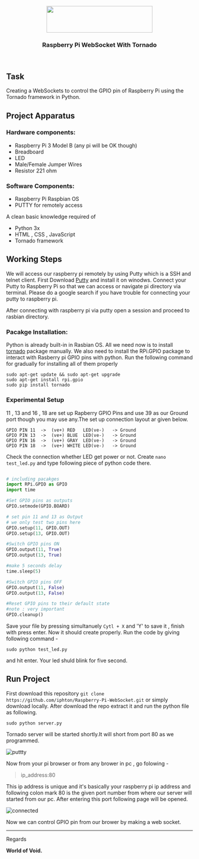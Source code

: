 <p align="center">
  <img width="286" height="72" src="http://www.tornadoweb.org/en/stable/_images/tornado.png">
</p>

<h3 align="center">
  Raspberry Pi WebSocket With Tornado
</h3>
<br>

## Task
Creating a WebSockets to control the GPIO pin of Raspberry Pi using the Tornado framework in Python.

## Project Apparatus
### Hardware components:
* Raspberry Pi 3 Model B  (any pi will be OK though)
* Breadboard 
* LED
* Male/Female Jumper Wires
* Resistor 221 ohm

### Software Components:
* Raspberry Pi Raspbian OS
* PUTTY for remotely access

A clean basic knowledge required of
* Python 3x
* HTML , CSS , JavaScript
* Tornado framework


## Working Steps

We will access our raspberry pi remotely by using Putty which is a SSH and telnet client. First Download [Putty](https://www.putty.org/) and install it on winodws. Connect your Putty to Raspberry Pi so that we can access or navigate pi directory via terminal. Please do a google search if you have trouble for connecting your putty to raspberry pi.

After connecting with raspberry pi via putty open a session and proceed to rasbian directory.

### Pacakge Installation:
Python is already built-in in Rasbian OS. All we need now is to install [tornado](http://www.tornadoweb.org/en/stable/) package manually. We also need to install the RPi.GPIO package to interact with Rasberry pi GPIO pins with python. Run the following command for gradually for installing all of them properly

```shell
sudo apt-get update && sudo apt-get upgrade
sudo apt-get install rpi.gpio
sudo pip install tornado
```

### Experimental Setup
11 , 13 and 16 , 18 are set up Rapberry GPIO Pins and use 39 as our Ground port though you may use any.The set up connection layout ar given below.

```shell
GPIO PIN 11  ->  (ve+) RED   LED(ve-)   -> Ground
GPIO PIN 13  ->  (ve+) BLUE  LED(ve-)   -> Ground
GPIO PIN 16  ->  (ve+) GRAY  LED(ve-)   -> Ground
GPIO PIN 18  ->  (ve+) WHITE LED(ve-)   -> Ground 
```
Check the connection whether LED get power or not. Create `nano test_led.py` and type following piece of python code there.

```python

# including pacakges
import RPi.GPIO as GPIO
import time

#Set GPIO pins as outputs
GPIO.setmode(GPIO.BOARD)

# set pin 11 and 13 as Output
# we only test two pins here
GPIO.setup(11, GPIO.OUT)
GPIO.setup(13, GPIO.OUT)

#Switch GPIO pins ON
GPIO.output(11, True)
GPIO.output(13, True)

#make 5 seconds delay 
time.sleep(5)

#Switch GPIO pins OFF
GPIO.output(11, False)
GPIO.output(13, False)

#Reset GPIO pins to their default state
#note : very important
GPIO.cleanup()
```

Save your file by pressing simultanuely `Cytl + X` and 'Y' to save it , finish with press enter. Now it should create properly. Run the code by giving following command -

`sudo python test_led.py` 

and hit enter. Your led shuld blink for five second.

## Run Project
First download this repository `git clone https://github.com/iphton/Raspberry-Pi-WebSocket.git` or simply download locally. After download the repo extract it and run the python file as following.

`sudo python server.py`

Tornado server will be started shortly.It will short from port 80 as we programmed.

![puttty](https://user-images.githubusercontent.com/17668390/39704364-eb60172e-51bf-11e8-9f01-dc43f56fe7fb.JPG)

Now from your pi browser or from any brower in pc , go folowing -

> ip_address:80

This ip address is unique and it's basically your raspberry pi ip address and following colon mark 80 is the given port number from where our server will started from our pc. After entering this port following page will be opened.

![connected](https://user-images.githubusercontent.com/17668390/39704460-3b452496-51c0-11e8-927e-62d24d85ed33.JPG)

Now we can control GPIO pin from our brower by making a web socket.

---
Regards

**World of Void.**
